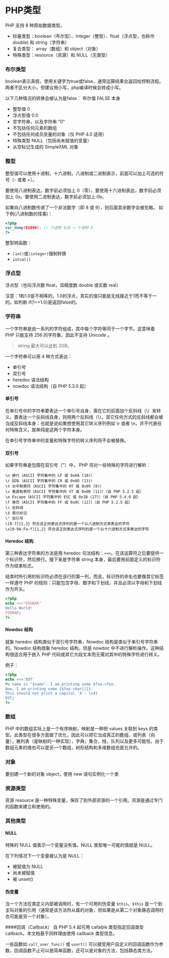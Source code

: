 PHP类型
===========

PHP 支持 8 种原始数据类型。

- 标量类型：boolean（布尔型）、integer（整型）、float（浮点型，也称作 double) 和 string（字符串）
- 复合类型： array（数组）和 object（对象）
- 特殊类型：resource（资源）和 NULL（无类型）


### 布尔类型

boolean表示真假，使用关键字为true或false，通常运算结果会返回给控制流程。两者不区分大小，但建议用小写，php编译时候会转成小写。

以下几种情况的转换会被认为是false：
布尔值 FALSE 本身

- 整型值 0
- 浮点型值 0.0
- 空字符串，以及字符串 "0"
- 不包括任何元素的数组
- 不包括任何成员变量的对象（仅 PHP 4.0 适用）
- 特殊类型 NULL（包括尚未赋值的变量）
- 从空标记生成的 SimpleXML 对象


### 整型
整型值可以使用十进制，十六进制，八进制或二进制表示，前面可以加上可选的符号（- 或者 +）。

要使用八进制表达，数字前必须加上 0（零）。要使用十六进制表达，数字前必须加上 0x。要使用二进制表达，数字前必须加上 0b。

如果向八进制数传递了一个非法数字（即 8 或 9），则后面其余数字会被忽略。 如下例(八进制数的怪事)：

```php
<?php
var_dump(01090); // 八进制 010 = 十进制 8
?>
```

整型转函数：
- `(int)`或`(integer)`强制转换
- `intval()`

### 浮点型
浮点型（也叫浮点数 float，双精度数 double 或实数 real）

注意：1和1.0是不相等的，1.0的浮点，真实的值只能是无线接近于1而不等于一的。如判断 if(1==1.0)是返回false的。



### 字符串
一个字符串是由一系列的字符组成，其中每个字符等同于一个字节。这意味着 PHP 只能支持 256 的字符集，因此不支持 Unicode 。

> string 最大可以达到 2GB。

一个字符串可以用 4 种方式表达：

- 单引号
- 双引号
- heredoc 语法结构
- nowdoc 语法结构（自 PHP 5.3.0 起）


#### 单引号
在单引号中的字符串要表达一个单引号自身，需在它的前面加个反斜线（\）来转义。要表达一个反斜线自身，则用两个反斜线（\\）。其它任何方式的反斜线都会被当成反斜线本身：也就是说如果想使用其它转义序列例如 \r 或者 \n，并不代表任何特殊含义，就单纯是这两个字符本身。

在单引号字符串中的变量和特殊字符的转义序列将不会被替换。

#### 双引号
如果字符串是包围在双引号（"）中， PHP 将对一些特殊的字符进行解析：

```
\n 换行（ASCII 字符集中的 LF 或 0x0A (10)）
\r 回车（ASCII 字符集中的 CR 或 0x0D (13)）
\t 水平制表符（ASCII 字符集中的 HT 或 0x09 (9)）
\v 垂直制表符（ASCII 字符集中的 VT 或 0x0B (11)）（自 PHP 5.2.5 起）
\e Escape（ASCII 字符集中的 ESC 或 0x1B (27)）（自 PHP 5.4.0 起）
\f 换页（ASCII 字符集中的 FF 或 0x0C (12)）（自 PHP 5.2.5 起）
\\ 反斜线
\$ 美元标记
\" 双引号
\[0-7]{1,3} 符合该正则表达式序列的是一个以八进制方式来表达的字符
\x[0-9A-Fa-f]{1,2} 符合该正则表达式序列的是一个以十六进制方式来表达的字符
```


#### Heredoc 结构
第三种表达字符串的方法是用 heredoc 句法结构：`<<<`。在该运算符之后要提供一个标识符，然后换行。接下来是字符串 string 本身，最后要用前面定义的标识符作为结束标志。

结束时所引用的标识符必须在该行的第一列，而且，标识符的命名也要像其它标签一样遵守 PHP 的规则：只能包含字母、数字和下划线，并且必须以字母和下划线作为开头。

```php
<?php
echo <<<"FOOBAR"
Hello World!
FOOBAR;
?>
```


#### Nowdoc 结构
就象 heredoc 结构类似于双引号字符串，Nowdoc 结构是类似于单引号字符串的。Nowdoc 结构很象 heredoc 结构，但是 nowdoc 中不进行解析操作。这种结构很适合用于嵌入 PHP 代码或其它大段文本而无需对其中的特殊字符进行转义。

例子：

```php
<?php
echo <<<'EOT'
My name is "$name". I am printing some $foo->foo.
Now, I am printing some {$foo->bar[1]}.
This should not print a capital 'A': \x41
EOT;
?>
```


### 数组

PHP 中的数组实际上是一个有序映射。映射是一种把 values 关联到 keys 的类型。此类型在很多方面做了优化，因此可以把它当成真正的数组，或列表（向量），散列表（是映射的一种实现），字典，集合，栈，队列以及更多可能性。由于数组元素的值也可以是另一个数组，树形结构和多维数组也是允许的。

### 对象
要创建一个新的对象 object，使用 new 语句实例化一个类

### 资源类型
资源 resource 是一种特殊变量，保存了到外部资源的一个引用。资源是通过专门的函数来建立和使用的。

### 其他类型

#### NULL

特殊的 NULL 值表示一个变量没有值。NULL 类型唯一可能的值就是 NULL。

在下列情况下一个变量被认为是 NULL：

- 被赋值为 NULL
- 尚未被赋值
- 被 unset()

#### 伪变量

当一个方法在类定义内部被调用时，有一个可用的伪变量 `$this`。`$this` 是一个到主叫对象的引用（通常是该方法所从属的对象，但如果是从第二个对象静态调用时也可能是另一个对象）。


####回调（Callback）
自 PHP 5.4 起可用 callable 类型指定回调类型 callback。本文档基于同样理由使用 callback 类型信息。

一些函数如 `call_user_func()` 或 `usort()` 可以接受用户自定义的回调函数作为参数。回调函数不止可以是简单函数，还可以是对象的方法，包括静态类方法。
